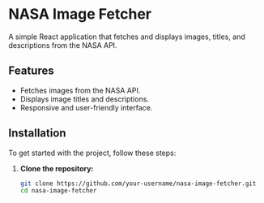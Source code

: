 # NASA Image Fetcher

A simple React application that fetches and displays images, titles, and descriptions from the NASA API.

## Features

- Fetches images from the NASA API.
- Displays image titles and descriptions.
- Responsive and user-friendly interface.

## Installation

To get started with the project, follow these steps:

1. **Clone the repository:**

   ```bash
   git clone https://github.com/your-username/nasa-image-fetcher.git
   cd nasa-image-fetcher
